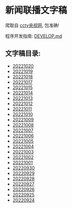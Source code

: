 # 新闻联播文字稿

爬取自 [cctv央视网](https://tv.cctv.com/), 包准确!

程序开发指南: [DEVELOP.md](./DEVELOP.md)

## 文字稿目录: 

<!-- INSERT -->
- [20221020](./news/20221020.md)
- [20221019](./news/20221019.md)
- [20221018](./news/20221018.md)
- [20221017](./news/20221017.md)
- [20221015](./news/20221015.md)
- [20221014](./news/20221014.md)
- [20221013](./news/20221013.md)
- [20221012](./news/20221012.md)
- [20221011](./news/20221011.md)
- [20221010](./news/20221010.md)
- [20221009](./news/20221009.md)
- [20221008](./news/20221008.md)
- [20221007](./news/20221007.md)
- [20221006](./news/20221006.md)
- [20221005](./news/20221005.md)
- [20221004](./news/20221004.md)
- [20221003](./news/20221003.md)
- [20221002](./news/20221002.md)
- [20221001](./news/20221001.md)
- [20220930](./news/20220930.md)
- [20220929](./news/20220929.md)
- [20220928](./news/20220928.md)
- [20220927](./news/20220927.md)
- [20220926](./news/20220926.md)
- [20220925](./news/20220925.md)
- [20220924](./news/20220924.md)
